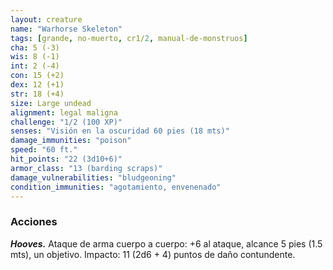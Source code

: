 ```yaml
---
layout: creature
name: "Warhorse Skeleton"
tags: [grande, no-muerto, cr1/2, manual-de-monstruos]
cha: 5 (-3)
wis: 8 (-1)
int: 2 (-4)
con: 15 (+2)
dex: 12 (+1)
str: 18 (+4)
size: Large undead
alignment: legal maligna
challenge: "1/2 (100 XP)"
senses: "Visión en la oscuridad 60 pies (18 mts)"
damage_immunities: "poison"
speed: "60 ft."
hit_points: "22 (3d10+6)"
armor_class: "13 (barding scraps)"
damage_vulnerabilities: "bludgeoning"
condition_immunities: "agotamiento, envenenado"
---
```


### Acciones

***Hooves.*** Ataque de arma cuerpo a cuerpo: +6 al ataque, alcance 5 pies (1.5 mts), un objetivo. Impacto: 11 (2d6 + 4) puntos de daño contundente.
